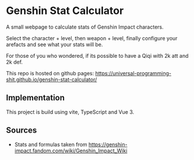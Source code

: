 # Genshin Stat Calculator

A small webpage to calculate stats of Genshin Impact characters.

Select the character + level, then weapon + level, finally configure your arefacts and see what your stats will be.

For those of you who wondered, if its possible to have a Qiqi with 2k att and 2k def.

This repo is hosted on github pages: https://universal-programming-shit.github.io/genshin-stat-calculator/

## Implementation

This project is build using vite, TypeScript and Vue 3.

## Sources

- Stats and formulas taken from https://genshin-impact.fandom.com/wiki/Genshin_Impact_Wiki
